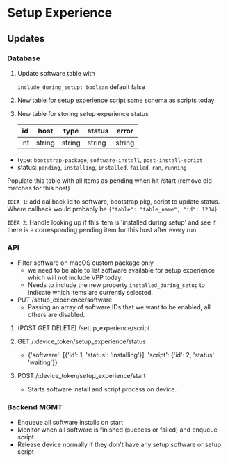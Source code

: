 # Setup Experience

## Updates

### Database

1. Update software table with

    `include_during_setup: boolean` default false

2. New table for setup experience script same schema as scripts today

3. New table for storing setup experience status

    | id  | host   | type   | status | error  |
    | --- | ------ | ------ | ------ | ------ |
    | int | string | string | string | string |

* type: `bootstrap-package`, `software-install`, `post-install-script`
* status: `pending`, `installing`, `installed`, `failed`, `ran`, `running`

Populate this table with all items as pending when hit /start (remove old matches for this host)

`IDEA 1`: add callback id to software, bootstrap pkg, script to update status. Where callback would
probably be `{"table": "table_name", "id": 1234}`

`IDEA 2`: Handle looking up if this item is 'installed during setup' and see if there is a
corresponding pending item for this host after every run.


### API

* Filter software on macOS custom package only
  * we need to be able to list software available for setup experience which will not include VPP today.
  * Needs to include the new property `installed_during_setup` to indicate which items are currently selected.
* PUT /setup_experience/software
  - Passing an array of software IDs that we want to be enabled, all others are disabled. 

1. (POST GET DELETE) /setup_experience/script

2. GET /:device_token/setup_experience/status
   - {'software': [{'id': 1, 'status': 'installing'}], 'script': {'id': 2, 'status': 'waiting'}}

3. POST /:device_token/setup_experience/start
   - Starts software install and script process on device. 


### Backend MGMT

* Enqueue all software installs on start
* Monitor when all software is finished (success or failed) and enqueue script.
* Release device normally if they don't have any setup software or setup script